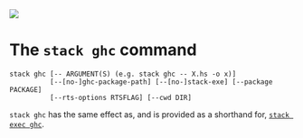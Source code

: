 <div class="hidden-warning"><a href="https://docs.haskellstack.org/"><img src="https://cdn.jsdelivr.net/gh/commercialhaskell/stack/doc/img/hidden-warning.svg"></a></div>

# The `stack ghc` command

~~~text
stack ghc [-- ARGUMENT(S) (e.g. stack ghc -- X.hs -o x)]
          [--[no-]ghc-package-path] [--[no-]stack-exe] [--package PACKAGE]
          [--rts-options RTSFLAG] [--cwd DIR]
~~~

`stack ghc` has the same effect as, and is provided as a shorthand for,
[`stack exec ghc`](exec_command.md).
